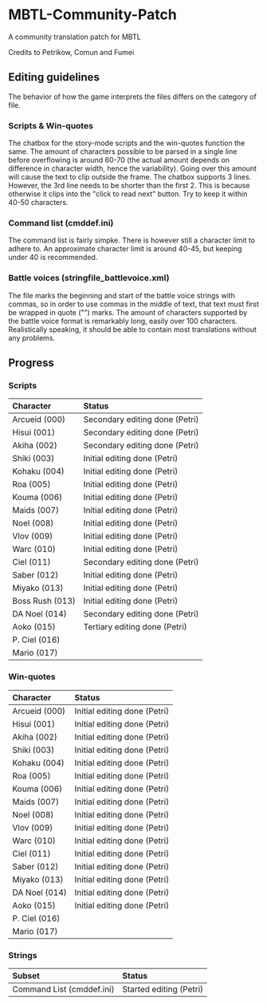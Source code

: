 # MBTL-Community-Patch
A community translation patch for MBTL

Credits to Petrikow, Comun and Fumei

## Editing guidelines

The behavior of how the game interprets the files differs on the category of file.

### Scripts & Win-quotes

The chatbox for the story-mode scripts and the win-quotes function the same.
The amount of characters possible to be parsed in a single line before overflowing is around 60-70 (the actual amount depends on difference in character width, hence the variability). Going over this amount will cause the text to clip outside the frame.
The chatbox supports 3 lines. However, the 3rd line needs to be shorter than the first 2. This is because otherwise it clips into the "click to read next" button. Try to keep it within 40-50 characters.

### Command list (cmddef.ini)

The command list is fairly simpke. There is however still a character limit to adhere to. An approximate character limit is around 40-45, but keeping under 40 is recommended.

### Battle voices (stringfile_battlevoice.xml)

The file marks the beginning and start of the battle voice strings with commas, so in order to use commas in the middle of text, that text must first be wrapped in quote ("") marks.
The amount of characters supported by the battle voice format is remarkably long, easily over 100 characters. Realistically speaking, it should be able to contain most translations without any problems.

###

## Progress

### Scripts

| Character       | Status                       | 
| :-------------- |:---------------------------- | 
| Arcueid   (000) | Secondary editing done (Petri) |
| Hisui     (001) | Secondary editing done (Petri) |
| Akiha     (002) | Secondary editing done (Petri) |
| Shiki     (003) | Initial editing done (Petri) |
| Kohaku    (004) | Initial editing done (Petri) |
| Roa       (005) | Initial editing done (Petri) |
| Kouma     (006) | Initial editing done (Petri) |
| Maids     (007) | Initial editing done (Petri) |
| Noel      (008) | Initial editing done (Petri) |
| Vlov      (009) | Initial editing done (Petri) |
| Warc      (010) | Initial editing done (Petri) |
| Ciel      (011) | Secondary editing done (Petri) |
| Saber     (012) | Initial editing done (Petri) |
| Miyako    (013) | Initial editing done (Petri) | 
| Boss Rush (013) | Initial editing done (Petri) |
| DA Noel   (014) | Secondary editing done (Petri) |
| Aoko      (015) | Tertiary editing done (Petri) |
| P. Ciel   (016) |                              |
| Mario     (017) |                              |

### Win-quotes

| Character       | Status                       | 
| :-------------- |:---------------------------- | 
| Arcueid   (000) | Initial editing done (Petri) |
| Hisui     (001) | Initial editing done (Petri) |
| Akiha     (002) | Initial editing done (Petri) |
| Shiki     (003) | Initial editing done (Petri) |
| Kohaku    (004) | Initial editing done (Petri) |
| Roa       (005) | Initial editing done (Petri) |
| Kouma     (006) | Initial editing done (Petri) |
| Maids     (007) | Initial editing done (Petri) |
| Noel      (008) | Initial editing done (Petri) |
| Vlov      (009) | Initial editing done (Petri) |
| Warc      (010) | Initial editing done (Petri) |
| Ciel      (011) | Initial editing done (Petri) |
| Saber     (012) | Initial editing done (Petri) |
| Miyako    (013) | Initial editing done (Petri) | 
| DA Noel   (014) | Initial editing done (Petri) |
| Aoko      (015) | Initial editing done (Petri) |
| P. Ciel   (016) |                              |
| Mario     (017) |                              |

### Strings

| Subset                    | Status                 |
| :-------------------------| :----------------------|
| Command List (cmddef.ini) | Started editing (Petri)|